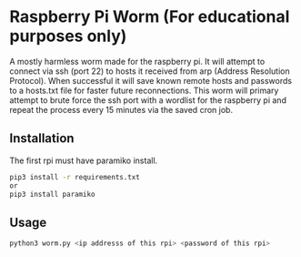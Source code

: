 # Raspberry Pi Worm (For educational purposes only)

A mostly harmless worm made for the raspberry pi. It will attempt to connect
via ssh (port 22) to hosts it received from arp (Address Resolution Protocol).
When successful it will save known remote hosts and passwords to a hosts.txt
file for faster future reconnections. This worm will primary attempt to brute
force the ssh port with a wordlist for the raspberry pi and repeat the process
every 15 minutes via the saved cron job.

## Installation

The first rpi must have paramiko install.

```bash
pip3 install -r requirements.txt
or
pip3 install paramiko
```

## Usage

```bash
python3 worm.py <ip addresss of this rpi> <password of this rpi>
```
